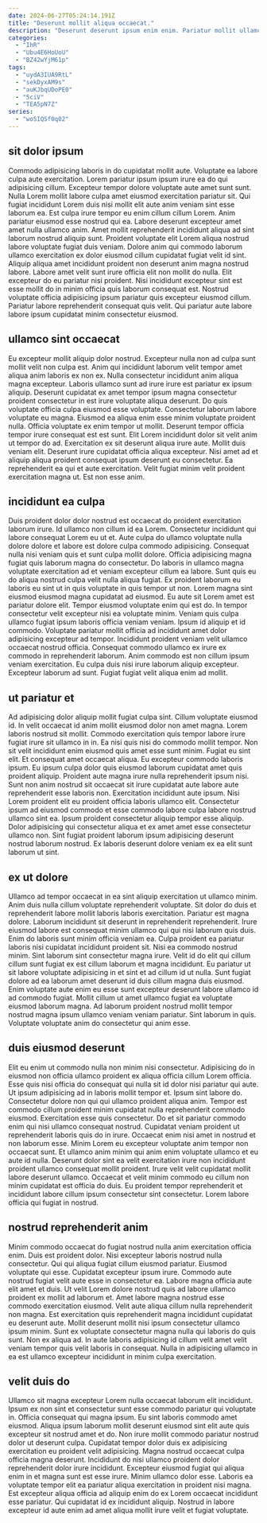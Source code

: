 ```yaml
---
date: 2024-06-27T05:24:14.191Z
title: "Deserunt mollit aliqua occaecat."
description: "Deserunt deserunt ipsum enim enim. Pariatur mollit ullamco labore in elit fugiat laboris et."
categories:
  - "IhR"
  - "Ubu4E6HoUoU"
  - "BZ42wYjM61p"
tags:
  - "uydA3IUA9RtL"
  - "sekDyxAM9s"
  - "auKJbqUDoPE0"
  - "5ciV"
  - "TEA5pN7Z"
series:
  - "woSIQSf0q02"
---
```



## sit dolor ipsum

Commodo adipisicing laboris in do cupidatat mollit aute. Voluptate ea labore culpa aute exercitation. Lorem pariatur ipsum ipsum irure ea do qui adipisicing cillum. Excepteur tempor dolore voluptate aute amet sunt sunt. Nulla Lorem mollit labore culpa amet eiusmod exercitation pariatur sit. Qui fugiat incididunt Lorem duis nisi mollit elit aute anim veniam sint esse laborum ea.
Est culpa irure tempor eu enim cillum cillum Lorem. Anim pariatur eiusmod esse nostrud qui ea. Labore deserunt excepteur amet amet nulla ullamco anim. Amet mollit reprehenderit incididunt aliqua ad sint laborum nostrud aliquip sunt. Proident voluptate elit Lorem aliqua nostrud labore voluptate fugiat duis veniam. Dolore anim qui commodo laborum ullamco exercitation ex dolor eiusmod cillum cupidatat fugiat velit id sint. Aliquip aliqua amet incididunt proident non deserunt anim magna nostrud labore.
Labore amet velit sunt irure officia elit non mollit do nulla. Elit excepteur do eu pariatur nisi proident. Nisi incididunt excepteur sint est esse mollit do in minim officia quis laborum consequat est. Nostrud voluptate officia adipisicing ipsum pariatur quis excepteur eiusmod cillum. Pariatur labore reprehenderit consequat quis velit. Qui pariatur aute labore labore ipsum cupidatat minim consectetur eiusmod.

## ullamco sint occaecat

Eu excepteur mollit aliquip dolor nostrud. Excepteur nulla non ad culpa sunt mollit velit non culpa est. Anim qui incididunt laborum velit tempor amet aliqua anim laboris ex non ex. Nulla consectetur incididunt anim aliqua magna excepteur. Laboris ullamco sunt ad irure irure est pariatur ex ipsum aliquip. Deserunt cupidatat ex amet tempor ipsum magna consectetur proident consectetur in est irure voluptate aliqua deserunt. Do quis voluptate officia culpa eiusmod esse voluptate. Consectetur laborum labore voluptate eu magna.
Eiusmod ea aliqua enim esse minim voluptate proident nulla. Officia voluptate ex enim tempor ut mollit. Deserunt tempor officia tempor irure consequat est est sunt. Elit Lorem incididunt dolor sit velit anim ut tempor do ad. Exercitation ex sit deserunt aliqua irure aute.
Mollit duis veniam elit. Deserunt irure cupidatat officia aliqua excepteur. Nisi amet ad et aliquip aliqua proident consequat ipsum deserunt eu consectetur. Ea reprehenderit ea qui et aute exercitation. Velit fugiat minim velit proident exercitation magna ut. Est non esse anim.

## incididunt ea culpa

Duis proident dolor dolor nostrud est occaecat do proident exercitation laborum irure. Id ullamco non cillum id ea Lorem. Consectetur incididunt qui labore consequat Lorem eu ut et. Aute culpa do ullamco voluptate nulla dolore dolore et labore est dolore culpa commodo adipisicing. Consequat nulla nisi veniam quis et sunt culpa mollit dolore. Officia adipisicing magna fugiat quis laborum magna do consectetur. Do laboris in ullamco magna voluptate exercitation ad et veniam excepteur cillum ea labore. Sunt quis eu do aliqua nostrud culpa velit nulla aliqua fugiat.
Ex proident laborum eu laboris eu sint ut in quis voluptate in quis tempor ut non. Lorem magna sint eiusmod eiusmod magna cupidatat ad eiusmod. Eu aute sit Lorem amet est pariatur dolore elit. Tempor eiusmod voluptate enim qui est do. In tempor consectetur velit excepteur nisi ea voluptate minim. Veniam quis culpa ullamco fugiat ipsum laboris officia veniam veniam. Ipsum id aliquip et id commodo.
Voluptate pariatur mollit officia ad incididunt amet dolor adipisicing excepteur ad tempor. Incididunt proident veniam velit ullamco occaecat nostrud officia. Consequat commodo ullamco ex irure ex commodo in reprehenderit laborum. Anim commodo est non cillum ipsum veniam exercitation. Eu culpa duis nisi irure laborum aliquip excepteur. Excepteur laborum ad sunt. Fugiat fugiat velit aliqua enim ad mollit.

## ut pariatur et

Ad adipisicing dolor aliquip mollit fugiat culpa sint. Cillum voluptate eiusmod id. In velit occaecat id anim mollit eiusmod dolor non amet magna. Lorem laboris nostrud sit mollit. Commodo exercitation quis tempor labore irure fugiat irure sit ullamco in in. Ea nisi quis nisi do commodo mollit tempor. Non sit velit incididunt enim eiusmod quis amet esse sunt minim.
Fugiat eu sint elit. Et consequat amet occaecat aliqua. Eu excepteur commodo laboris ipsum. Eu ipsum culpa dolor quis eiusmod laborum cupidatat amet quis proident aliquip. Proident aute magna irure nulla reprehenderit ipsum nisi.
Sunt non anim nostrud sit occaecat sit irure cupidatat aute labore aute reprehenderit esse laboris non. Exercitation incididunt aute ipsum. Nisi Lorem proident elit eu proident officia laboris ullamco elit. Consectetur ipsum ad eiusmod commodo et esse commodo labore culpa labore nostrud ullamco sint ea. Ipsum proident consectetur aliquip tempor esse aliquip. Dolor adipisicing qui consectetur aliqua et ex amet amet esse consectetur ullamco non. Sint fugiat proident laborum ipsum adipisicing deserunt nostrud laborum nostrud. Ex laboris deserunt dolore veniam ex ea elit sunt laborum ut sint.

## ex ut dolore

Ullamco ad tempor occaecat in ea sint aliquip exercitation ut ullamco minim. Anim duis nulla cillum voluptate reprehenderit voluptate. Sit dolor do duis et reprehenderit labore mollit laboris laboris exercitation. Pariatur est magna dolore. Laborum incididunt sit deserunt in reprehenderit reprehenderit. Irure eiusmod labore est consequat minim ullamco qui qui nisi laborum quis duis. Enim do laboris sunt minim officia veniam ea. Culpa proident ea pariatur laboris nisi cupidatat incididunt proident sit.
Nisi ea commodo nostrud minim. Sint laborum sint consectetur magna irure. Velit id do elit qui cillum cillum sunt fugiat ex est cillum laborum et magna incididunt. Eu pariatur ut sit labore voluptate adipisicing in et sint et ad cillum id ut nulla. Sunt fugiat dolore ad ea laborum amet deserunt id duis cillum magna duis eiusmod. Enim voluptate aute enim eu esse sunt excepteur deserunt labore ullamco id ad commodo fugiat.
Mollit cillum ut amet ullamco fugiat ea voluptate eiusmod laborum magna. Ad laborum proident nostrud mollit tempor nostrud magna ipsum ullamco veniam veniam pariatur. Sint laborum in quis. Voluptate voluptate anim do consectetur qui anim esse.

## duis eiusmod deserunt

Elit eu enim ut commodo nulla non minim nisi consectetur. Adipisicing do in eiusmod non officia ullamco proident ex aliqua officia cillum Lorem officia. Esse quis nisi officia do consequat qui nulla sit id dolor nisi pariatur qui aute. Ut ipsum adipisicing ad in laboris mollit tempor et. Ipsum sint labore do.
Consectetur dolore non qui qui ullamco proident aliqua anim. Tempor est commodo cillum proident minim cupidatat nulla reprehenderit commodo eiusmod. Exercitation esse quis consectetur. Do et sit pariatur commodo enim qui nisi ullamco consequat nostrud. Cupidatat veniam proident ut reprehenderit laboris quis do in irure. Occaecat enim nisi amet in nostrud et non laborum esse. Minim Lorem eu excepteur voluptate anim tempor non occaecat sunt. Et ullamco anim minim qui anim enim voluptate ullamco et eu aute id nulla.
Deserunt dolor sint ea velit exercitation irure non incididunt proident ullamco consequat mollit proident. Irure velit velit cupidatat mollit labore deserunt ullamco. Occaecat et velit minim commodo eu cillum non minim cupidatat est officia do duis. Eu proident tempor reprehenderit et incididunt labore cillum ipsum consectetur sint consectetur. Lorem labore officia qui fugiat in nostrud.

## nostrud reprehenderit anim

Minim commodo occaecat do fugiat nostrud nulla anim exercitation officia enim. Duis est proident dolor. Nisi excepteur laboris nostrud nulla consectetur. Qui qui aliqua fugiat cillum eiusmod pariatur. Eiusmod voluptate qui esse. Cupidatat excepteur ipsum irure.
Commodo aute nostrud fugiat velit aute esse in consectetur ea. Labore magna officia aute elit amet et duis. Ut velit Lorem dolore nostrud quis ad labore ullamco proident ex mollit ad laborum et. Amet labore magna nostrud esse commodo exercitation eiusmod.
Velit aute aliqua cillum nulla reprehenderit non magna. Est exercitation quis reprehenderit magna incididunt cupidatat eu deserunt aute. Mollit deserunt mollit nisi ipsum consectetur ullamco ipsum minim. Sunt ex voluptate consectetur magna nulla qui laboris do quis sunt. Non ex aliqua ad. In aute laboris adipisicing id cillum velit amet velit veniam tempor quis velit laboris in consequat. Nulla in adipisicing ullamco in ea est ullamco excepteur incididunt in minim culpa exercitation.

## velit duis do

Ullamco sit magna excepteur Lorem nulla occaecat laborum elit incididunt. Ipsum ex non sint et consectetur sunt esse commodo pariatur qui voluptate in. Officia consequat qui magna ipsum. Eu sint laboris commodo amet eiusmod. Aliqua ipsum laborum mollit deserunt eiusmod sint elit aute quis excepteur sit nostrud amet et do. Non irure mollit commodo pariatur nostrud dolor ut deserunt culpa. Cupidatat tempor dolor duis ex adipisicing exercitation eu proident velit adipisicing.
Magna nostrud occaecat culpa officia magna deserunt. Incididunt do nisi ullamco proident dolor reprehenderit dolor irure incididunt. Excepteur eiusmod fugiat qui aliqua enim in et magna sunt est esse irure. Minim ullamco dolor esse.
Laboris ea voluptate tempor elit ea pariatur aliqua exercitation in proident nisi magna. Est excepteur aliqua officia ad aliquip enim do ex Lorem occaecat incididunt esse pariatur. Qui cupidatat id ex incididunt aliquip. Nostrud in labore excepteur id aute enim ad amet aliqua mollit irure velit et fugiat voluptate.

